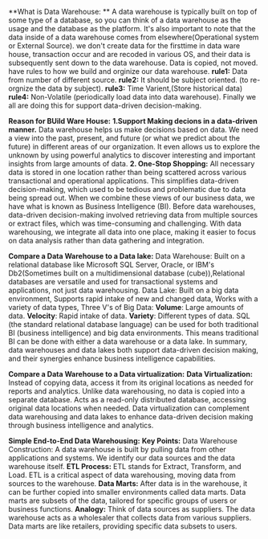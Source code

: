 
**What is Data Warehouse: **
	A data warehouse is typically built on top of some type of a database, so you can think of a data warehouse as the usage and the database as the platform.
	It's also important to note that the data inside of a data warehouse comes from elsewhere(Operational system or External Source).
	we don't create data for the firsttime in data ware house, transaction occur and are recoded in various OS, and their data is subsequently sent down to the data warehouse.
	Data is copied, not moved. have rules to how we build and orginize our data warehouse.
		**rule1:** Data from number of different source.
		**rule2:** It should be subject oriented. (to re-orgnize the data by subject).
		**rule3:** Time Varient,(Store historical data)
		**rule4:** Non-Volatile (periodically load data into data warehouse).
		Finally we all are doing this for support data-driven decision-making.

**Reason for BUild Ware House:**
	**1.Support Making decions in a data-driven manner.** 
		Data warehouse helps us make decisions based on data.
		We need a view into the past, present, and future (or what we predict about the future) in different areas of our organization.
		It even allows us to explore the unknown by using powerful analytics to discover interesting and important insights from large amounts of data.
	**2. One-Stop Shopping:**
		All necessary data is stored in one location rather than being scattered across various transactional and operational applications.
		This simplifies data-driven decision-making, which used to be tedious and problematic due to data being spread out.
	When we combine these views of our business data, we have what is known as Business Intelligence (BI).
	Before data warehouses, data-driven decision-making involved retrieving data from multiple sources or extract files, which was time-consuming and challenging. With data warehousing, we integrate all data into one place, making it easier to focus on data analysis rather than data gathering and integration.
	

  
**Compare a Data Warehouse to a Data lake:**
	Data Warehouse: Built on a relational database like Microsoft SQL Server, Oracle, or IBM's Db2(Sometimes built on a multidimensional database (cube)),Relational databases are versatile and used for transactional systems and applications, not just data warehousing.
	Data Lake: Built on a big data environment, Supports rapid intake of new and changed data, Works with a variety of data types, 
		Three V's of Big Data:
			**Volume**: Large amounts of data.
			**Velocity**: Rapid intake of data.
			**Variety**: Different types of data.
	SQL (the standard relational database language) can be used for both traditional BI (business intelligence) and big data environments. This means traditional BI can be done with either a data warehouse or a data lake.
	In summary, data warehouses and data lakes both support data-driven decision making, and their synergies enhance business intelligence capabilities.
	
**Compare a Data Warehouse to a Data virtualization:**
**Data Virtualization:**
		Instead of copying data, access it from its original locations as needed for reports and analytics.
		Unlike data warehousing, no data is copied into a separate database.
		Acts as a read-only distributed database, accessing original data locations when needed.
	Data virtualization can complement data warehousing and data lakes to enhance data-driven decision making through business intelligence and analytics.

**Simple End-to-End Data Warehousing:**
	**Key Points:**
		Data Warehouse Construction:
			A data warehouse is built by pulling data from other applications and systems. We identify our data sources and the data warehouse itself.
		**ETL Process:**
			ETL stands for Extract, Transform, and Load. ETL is a critical aspect of data warehousing, moving data from sources to the warehouse.
		**Data Marts:**
			After data is in the warehouse, it can be further copied into smaller environments called data marts. Data marts are subsets of the data, tailored for specific groups of users or business functions. 
  **Analogy:**
  	Think of data sources as suppliers.
  	The data warehouse acts as a wholesaler that collects data from various suppliers.
  	Data marts are like retailers, providing specific data subsets to users.
	
